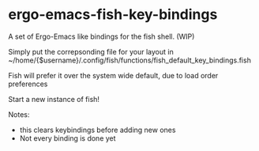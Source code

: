 ergo-emacs-fish-key-bindings
============================

A set of Ergo-Emacs like bindings for the fish shell. (WIP)

Simply put the correpsonding file for your layout in ~/home/{$username}/.config/fish/functions/fish_default_key_bindings.fish

Fish will prefer it over the system wide default, due to load order preferences

Start a new instance of fish!

Notes:

- this clears keybindings before adding new ones
- Not every binding is done yet
